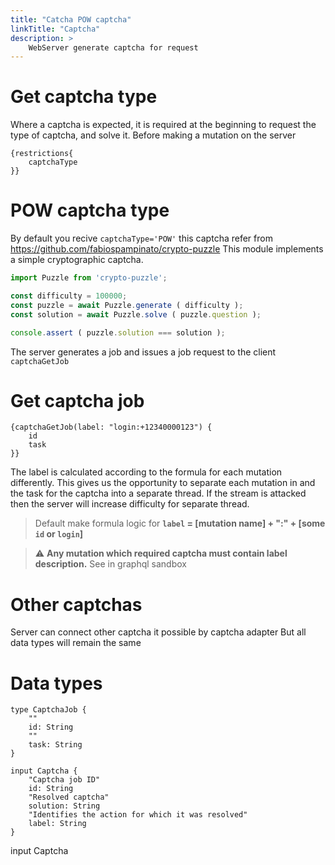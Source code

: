 ```yaml
---
title: "Catcha POW captcha"
linkTitle: "Captcha"
description: >
    WebServer generate captcha for request
---
```


# Get captcha type
Where a captcha is expected, it is required at the beginning to request the type of captcha, and solve it. Before making a mutation on the server

```gql
{restrictions{
    captchaType
}}
```

# POW captcha type
By default you recive `captchaType='POW'` this captcha refer from https://github.com/fabiospampinato/crypto-puzzle
This module implements a simple cryptographic captcha.

```js
import Puzzle from 'crypto-puzzle';

const difficulty = 100000;
const puzzle = await Puzzle.generate ( difficulty );
const solution = await Puzzle.solve ( puzzle.question );

console.assert ( puzzle.solution === solution );
```

The server generates a job and issues a job request to the client `captchaGetJob`


# Get captcha job

```gql
{captchaGetJob(label: "login:+12340000123") {
    id
    task
}}
```

The label is calculated according to the formula for each mutation differently. This gives us the opportunity to separate each mutation in and the task for the captcha into a separate thread. If the stream is attacked then the server will increase difficulty for separate thread.

> Default make formula logic for **`label` = [mutation name] + ":" + [some `id` or `login`]**

> ⚠️ **Any mutation which required captcha must contain label description.** See in graphql sandbox

# Other captchas
Server can connect other captcha it possible by captcha adapter
But all data types will remain the same

# Data types

```gql
type CaptchaJob {
    ""
    id: String
    ""
    task: String
}

input Captcha {
    "Captcha job ID"
    id: String
    "Resolved captcha"
    solution: String
    "Identifies the action for which it was resolved"
    label: String
}
```

input Captcha
